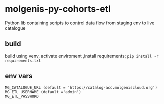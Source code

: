 # molgenis-py-cohorts-etl
Python lib containing scripts to control data flow from staging env to live catalogue 

## build
build using venv, activate enviroment ,install requirements;
```pip install -r requirements.txt```

## env vars 

```
MG_CATALOGUE_URL (default = 'https://catalog-acc.molgeniscloud.org')
MG_ETL_USERNAME (default ='admin')
MG_ETL_PASSWORD
```
